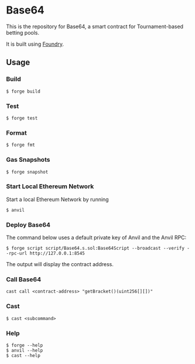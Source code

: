 # Base64
This is the repository for Base64, a smart contract for Tournament-based betting pools.

It is built using [Foundry](https://book.getfoundry.sh/).

## Usage

### Build

```shell
$ forge build
```

### Test

```shell
$ forge test
```

### Format

```shell
$ forge fmt
```

### Gas Snapshots

```shell
$ forge snapshot
```

### Start Local Ethereum Network
Start a local Ethereum Network by running

```shell
$ anvil
```

### Deploy Base64
The command below uses a default private key of Anvil and the Anvil RPC:

```shell
$ forge script script/Base64.s.sol:Base64Script --broadcast --verify --rpc-url http://127.0.0.1:8545
```

The output will display the contract address.

### Call Base64
```shell
cast call <contract-address> "getBracket()(uint256[][])"
```
### Cast

```shell
$ cast <subcommand>
```

### Help

```shell
$ forge --help
$ anvil --help
$ cast --help
```
